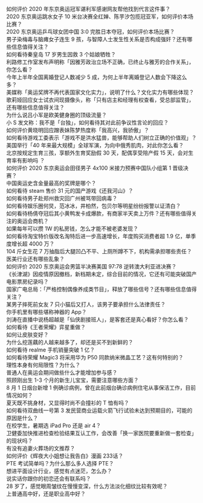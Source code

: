 如何评价 2020 年东京奥运冠军谌利军感谢网友帮他找到代言这件事？  
2020 东京奥运跳水女子 10 米台决赛全红婵、陈芋汐包揽冠亚军，如何评价本场比赛？  
2020 东京奥运乒乓球女团中国 3:0 完胜日本夺冠，如何评价本场比赛？  
男子染梅毒与脑瘫女子连生 9 孩，与智障人士发生性关系是否构成强奸？还有哪些信息值得关注？  
如何看待秦皇岛 17 岁男生因救 3 个姑娘牺牲？  
利路修工作室发布声明称「因雅芳政治立场不正确，已终止与雅芳的合作关系」，你怎么看？  
今年上半年全国离婚登记人数减少 5 成，为何上半年离婚登记人数会下降这么多？  
美媒称「奥运奖牌不再代表国家文化实力」，说明了什么？文化实力有哪些体现？  
歌莉娅回应女士试衣间现摄像头，称「只有店主和经理有权查看，受总部监管」，还有哪些信息值得关注？  
为什么说吕小军是欧美健身圈的顶级流量？  
小 S 发文称：我不是「台独」，如何看待其对此前争议性言论的回应？  
如何评价黄晓明回应蹭表妹陈梦热度称「我高兴，我骄傲」？  
如何看待游戏工委表示「游戏不是洪水猛兽，能够帮助人们树立正确的价值观」？  
美国举行「40 年来最大规模」全球军演，为向中俄秀肌肉，对此你怎么看？  
北京按规定生育三孩，享额外生育奖励假 30 天，配偶享受陪产假 15 天，会对生育率有影响吗 ？  
如何评价 2020 东京奥运会田径男子 4x100 米接力预赛中国队小组第 1 晋级决赛？  
中国奥运史含金量最高的奖牌是哪个？  
如何看待 steam 售价 31 元的国产游戏《还我河山》？  
如何看待男子赴郑州救灾回广州被骂带回病毒？  
如何看待娱乐圈何炅，范冰冰，井柏然，包贝尔等明星纷纷报警以证清白？  
如何看待杨倩夺冠后其小黄鸭发卡成爆款，有商家半天卖上万件？还有哪些值得关注的奥运会商机？  
如果每年可以攒 1W 的私房钱，怎么才能不被老婆发现？  
如何看待淘宝特价版改名淘特后进一步高速增长，年度购买消费者超 1.9 亿，单季度增长超 4000 万？  
104 斤女生花 7 万抽脂后大腿凹凸不平、上厕所蹲不下，机构需承担哪些责任？医美行业还有哪些乱象？  
如何评价 2020 东京奥运会男篮半决赛美国 97:78 逆转澳大利亚进决赛？  
《长津湖》因疫情原因撤档，新档期未定，综合目前的情况，它还有可能突破国产电影票房纪录吗？  
国家广电总局：「严格控制偶像养成类节目」，释放了哪些信号？还有哪些信息值得关注？  
某男子摔死前女友 7 只小猫后又打人，该男子要承担什么法律责任？  
你手机里有哪些堪称神器的 App？  
刘涛在直播中说杨超越是「仙侠剧接班人」，是客套还是真心看好？你怎么看？  
如何看待《王者荣耀》弈星重做？  
如何让皮肤变好？  
为什么挖莲藕的人越来越多了，却还是买不到新鲜的？  
如何看待 realme 手机销量突破 1 亿？  
如何看待荣耀 Magic3 将采用华为 P50 同款纳米微晶工艺？这有何特别的？  
理性本身有何局限性？为什么？  
普通人在奥运会期间做些什么才能增加参与感？  
照顾刚出生 1-3 个月的新生儿宝宝，需要注意哪些方面？  
8 月 1 日烟台新增 1 例确诊病例，曾在此前烟台确诊病例住宅从事保洁工作，目前情况如何？  
夏天既不挑身材，又显得时尚不会撞衫的 T 恤有吗？  
如何看待双曲线一号第 3 发民营商业运载火箭飞行试验未达到预期目的，可能的原因是什么？  
在校学生，暑期选 iPad Pro 还是 air 4？  
卫健委加快推进检查检验结果互认工作，会改善「换一家医院要重新做一套检查」的现状吗？  
有没有追妻火葬场的文推荐？  
如何评价《辉夜大小姐想让我告白》漫画 233话？  
PTE 考试简单吗？为什么那么多人选择 PTE？  
想进平面设计行业，感觉有点迷茫，怎么办？  
说实话你跟你的初恋还会有联系吗？  
28 岁了，感觉眼周皱纹在慢慢变深，什么方法淡化细纹比较有效呢？  
上普通高中好，还是职业高中好？  
